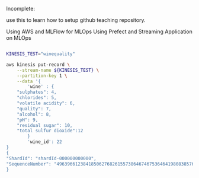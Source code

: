 Incomplete:

use this to learn how to setup github teaching repository.

Using AWS and MLFlow for MLOps
Using Prefect and Streaming Application on MLOps

```bash 

KINESIS_TEST="winequality"

aws kinesis put-record \
    --stream-name ${KINESIS_TEST} \
    --partition-key 1 \
    --data '{
        'wine' : {
    "sulphates": 4,
    "chlorides": 5,
    "volatile acidity": 6,
    "quality": 7,
    "alcohol": 8,
    "pH": 9, 
    "residual sugar": 10,
    "total sulfur dioxide":12
        }
        'wine_id': 22
}
{
"ShardId": "shardId-000000000000",
"SequenceNumber": "49639661238418506276826155738646746753646419808385761282"
}